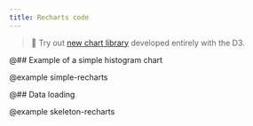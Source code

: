 ```yaml
---
title: Recharts code
---
```


> 🎉 Try out [new chart library](/data-display/area-chart/area-chart-d3-code/) developed entirely with the D3.

@## Example of a simple histogram chart

@example simple-recharts

@## Data loading

@example skeleton-recharts
